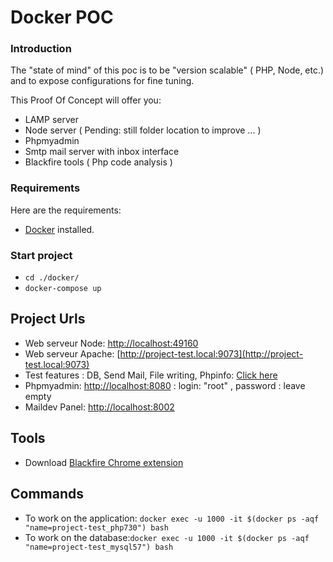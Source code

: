 #  Docker POC

### Introduction
The "state of mind" of this poc is to be "version scalable" ( PHP, Node, etc.) and to expose configurations for fine tuning.

This Proof Of Concept will offer you:
- LAMP server
- Node server ( Pending: still folder location to improve ... )
- Phpmyadmin
- Smtp mail server with inbox interface
- Blackfire tools ( Php code analysis )

### Requirements

Here are the requirements:
- [Docker](https://www.docker.com/) installed.

### Start project 
- `cd ./docker/`
- `docker-compose up`

## Project Urls 
- Web serveur Node: [http://localhost:49160](http://localhost:49160)
- Web serveur Apache: [http://project-test.local:9073](http://project-test.local:9073)
- Test features : DB, Send Mail, File writing, Phpinfo: [Click here](http://project-test.local:9073/_tests/scripts/)
- Phpmyadmin: [http://localhost:8080](http://localhost:8080) : login: "root" , password : leave empty
- Maildev Panel: [http://localhost:8002](http://localhost:8002)

## Tools  
- Download [Blackfire Chrome extension](https://chrome.google.com/webstore/detail/blackfire-profiler/miefikpgahefdbcgoiicnmpbeeomffld)

## Commands
- To work on the application: `docker exec -u 1000 -it $(docker ps -aqf "name=project-test_php730") bash`
- To work on the database:`docker exec -u 1000 -it $(docker ps -aqf "name=project-test_mysql57") bash`
